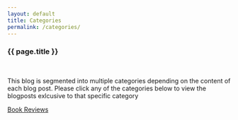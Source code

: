 ```yaml
---
layout: default
title: Categories
permalink: /categories/
---
```

<div class="post">
<h3>{{ page.title }}</h3><br/>

<p>This blog is segmented into multiple categories depending on the content of each blog post. Please click any of the categories below to view the blogposts exlcusive to that specific category</p>

<p><a href="{{ site.utl }}/books/">Book Reviews</a></p>

</div>
<br/>
